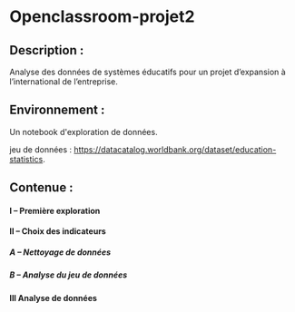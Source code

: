 # Openclassroom-projet2

## Description : 
Analyse des données de systèmes éducatifs pour un projet d’expansion à l’international de l’entreprise.

## Environnement :

Un notebook d'exploration de données.

jeu de données : https://datacatalog.worldbank.org/dataset/education-statistics.

## Contenue : 

#### I – Première exploration 

#### II – Choix des indicateurs 
##### A – Nettoyage de données
##### B – Analyse du jeu de données


#### III Analyse de données

